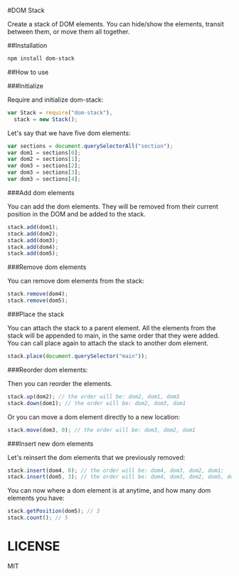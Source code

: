 #DOM Stack


Create a stack of DOM elements. You can hide/show the elements, transit between them, or move them all together.

##Installation

```bash
npm install dom-stack
```

##How to use

###Initialize

Require and initialize dom-stack:

```js
var Stack = require("dom-stack"),
  stack = new Stack();
```

Let's say that we have five dom elements:

```js
var sections = document.querySelectorAll("section");
var dom1 = sections[0];
var dom2 = sections[1];
var dom3 = sections[2];
var dom3 = sections[3];
var dom3 = sections[4];
```

###Add dom elements

You can add the dom elements. They will be removed from their current position in the DOM and be added to the stack.

```js
stack.add(dom1);
stack.add(dom2);
stack.add(dom3);
stack.add(dom4);
stack.add(dom5);
```

###Remove dom elements

You can remove dom elements from the stack:

```js
stack.remove(dom4);
stack.remove(dom5);
```

###Place the stack

You can attach the stack to a parent element. All the elements from the stack will be appended to main, in the same order that they were added. You can call place again to attach the stack to another dom element.

```js
stack.place(document.querySelector("main"));
```

###Reorder dom elements:

Then you can reorder the elements.

```js
stack.up(dom2); // the order will be: dom2, dom1, dom3
stack.down(dom1); // the order will be: dom2, dom3, dom1
```

Or you can move a dom element directly to a new location:

```js
stack.move(dom3, 0); // the order will be: dom3, dom2, dom1
```

###Insert new dom elements

Let's reinsert the dom elements that we previously removed:

```js
stack.insert(dom4, 0); // the order will be: dom4, dom3, dom2, dom1;
stack.insert(dom5, 3); // the order will be: dom4, dom3, dom2, dom5, dom1;
```

You can now where a dom element is at anytime, and how many dom elements you have:

```js
stack.getPosition(dom5); // 3
stack.count(); // 5
```




LICENSE
=======

MIT

